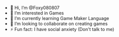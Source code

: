 - 👋 Hi, I’m @Foxy080807
- 👀 I’m interested in Games
- 🌱 I’m currently learning Game Maker Language
- 💞️ I’m looking to collaborate on creating games
- ⚡ Fun fact: I have social anxiety (Don't talk to me)

<!---
Foxy080807/Foxy080807 is a ✨ special ✨ repository because its `README.md` (this file) appears on your GitHub profile.
You can click the Preview link to take a look at your changes.
--->
